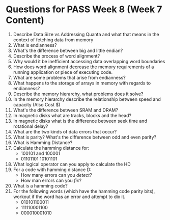 # Questions for PASS Week 8 (Week 7 Content)

1. Describe Data Size vs Addressing Quanta and what that means in the context of fetching data from memory
2. What is endianness?
3. What's the difference between big and little endian?
4. Describe the process of word alignment?
5. Why would it be inefficient accessing data overlapping word boundaries
6. How does word alignment decrease the memory requirements of a running application or piece of executing code.
7. What are some problems that arise from endianness?
8. What happens to the storage of arrays in memory with regards to endianness?
9. Describe the memory hierarchy, what problems does it solve?
10. In the memory hierarchy describe the relationship between speed and capacity (Also Cost $)
11. What's the difference between SRAM and DRAM?
12. In magnetic disks what are tracks, blocks and the head?
13. In magnetic disks what is the difference between seek time and rotational delay?
14. What are the two kinds of data errors that occur?
15. What is parity? What's the difference between odd and even parity?
16. What is Hamming Distance?
17. Calculate the hamming distance for:
    - 100101 and 100001
    - 01101101 10101101
18. What logical operator can you apply to calculate the HD
19. For a code with hamming distance D:
    - How many errors can you _detect_?
    - How man errors can you _fix_?
20. What is a hamming code?
21. For the following words (which have the hamming code parity bits), workout if the word has an error and attempt to dix it.
    - 010101100011
    - 111110001100
    - 000010001010
